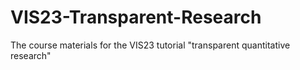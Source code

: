 # VIS23-Transparent-Research
The course materials for the VIS23 tutorial "transparent quantitative research"
